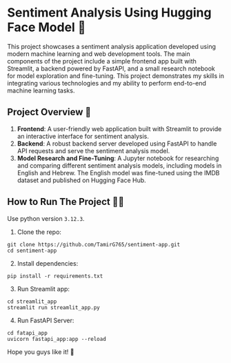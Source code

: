 # Sentiment Analysis Using Hugging Face Model 🤗

This project showcases a sentiment analysis application developed using modern machine learning and web development tools. The main components of the project include a simple frontend app built with Streamlit, a backend powered by FastAPI, and a small research notebook for model exploration and fine-tuning. This project demonstrates my skills in integrating various technologies and my ability to perform end-to-end machine learning tasks.

## Project Overview 🔎

1. **Frontend**: A user-friendly web application built with Streamlit to provide an interactive interface for sentiment analysis.
2.	**Backend**: A robust backend server developed using FastAPI to handle API requests and serve the sentiment analysis model.
3.	**Model Research and Fine-Tuning**: A Jupyter notebook for researching and comparing different sentiment analysis models, including models in English and Hebrew. The English model was fine-tuned using the IMDB dataset and published on Hugging Face Hub.

## How to Run The Project 🏃💨

Use python version `3.12.3`.

1. Clone the repo:

`git clone https://github.com/TamirG765/sentiment-app.git`</br>
`cd sentiment-app`

2. Install dependencies:

`pip install -r requirements.txt`

3. Run Streamlit app:

`cd streamlit_app`</br>
`streamlit run streamlit_app.py`

4. Run FastAPI Server:

`cd fatapi_app`</br>
`uvicorn fastapi_app:app --reload`

Hope you guys like it! 🦾
